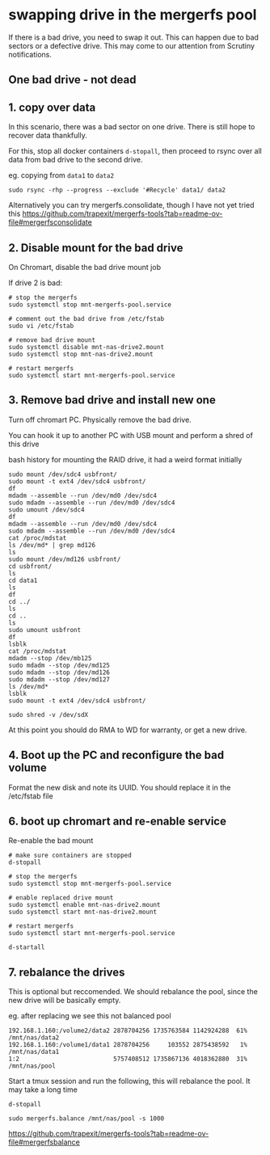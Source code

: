 # swapping drive in the mergerfs pool

If there is a bad drive, you need to swap it out. This can happen due to bad sectors or a defective drive. This may come to our attention from Scrutiny notifications.

## One bad drive - not dead

## 1. copy over data

In this scenario, there was a bad sector on one drive. There is still hope to recover data thankfully.

For this, stop all docker containers `d-stopall`, then proceed to rsync over all data from bad drive to the second drive.

eg. copying from `data1` to `data2`

```
sudo rsync -rhp --progress --exclude '#Recycle' data1/ data2
```

Alternatively you can try mergerfs.consolidate, though I have not yet tried this https://github.com/trapexit/mergerfs-tools?tab=readme-ov-file#mergerfsconsolidate

## 2. Disable mount for the bad drive

On Chromart, disable the bad drive mount job

If drive 2 is bad:

```
# stop the mergerfs
sudo systemctl stop mnt-mergerfs-pool.service

# comment out the bad drive from /etc/fstab
sudo vi /etc/fstab

# remove bad drive mount
sudo systemctl disable mnt-nas-drive2.mount
sudo systemctl stop mnt-nas-drive2.mount

# restart mergerfs
sudo systemctl start mnt-mergerfs-pool.service
```

## 3. Remove bad drive and install new one

Turn off chromart PC. Physically remove the bad drive.

You can hook it up to another PC with USB mount and perform a shred of this drive

bash history for mounting the RAID drive, it had a weird format initially

```
sudo mount /dev/sdc4 usbfront/
sudo mount -t ext4 /dev/sdc4 usbfront/
df
mdadm --assemble --run /dev/md0 /dev/sdc4
sudo mdadm --assemble --run /dev/md0 /dev/sdc4
sudo umount /dev/sdc4
df
mdadm --assemble --run /dev/md0 /dev/sdc4
sudo mdadm --assemble --run /dev/md0 /dev/sdc4
cat /proc/mdstat
ls /dev/md* | grep md126
ls
sudo mount /dev/md126 usbfront/
cd usbfront/
ls
cd data1
ls
df
cd ../
ls
cd ..
ls
sudo umount usbfront 
df
lsblk
cat /proc/mdstat
mdadm --stop /dev/mb125
sudo mdadm --stop /dev/md125
sudo mdadm --stop /dev/md126
sudo mdadm --stop /dev/md127
ls /dev/md*
lsblk
sudo mount -t ext4 /dev/sdc4 usbfront/

```

```
sudo shred -v /dev/sdX
```

At this point you should do RMA to WD for warranty, or get a new drive.

## 4. Boot up the PC and reconfigure the bad volume

Format the new disk and note its UUID. You should replace it in the /etc/fstab file

## 6. boot up chromart and re-enable service

Re-enable the bad mount

```
# make sure containers are stopped
d-stopall 

# stop the mergerfs
sudo systemctl stop mnt-mergerfs-pool.service

# enable replaced drive mount
sudo systemctl enable mnt-nas-drive2.mount
sudo systemctl start mnt-nas-drive2.mount

# restart mergerfs
sudo systemctl start mnt-mergerfs-pool.service

d-startall
```


## 7. rebalance the drives

This is optional but reccomended. We should rebalance the pool, since the new drive will be basically empty.

eg. after replacing we see this not balanced pool

```
192.168.1.160:/volume2/data2 2878704256 1735763584 1142924288  61% /mnt/nas/data2
192.168.1.160:/volume1/data1 2878704256     103552 2875438592   1% /mnt/nas/data1
1:2                          5757408512 1735867136 4018362880  31% /mnt/nas/pool
```

Start a tmux session and run the following, this will rebalance the pool. It may take a long time

```
d-stopall

sudo mergerfs.balance /mnt/nas/pool -s 1000
```

https://github.com/trapexit/mergerfs-tools?tab=readme-ov-file#mergerfsbalance
